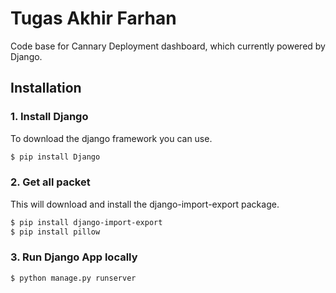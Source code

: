 # Tugas Akhir Farhan
Code base for Cannary Deployment dashboard, which currently powered by Django.

## Installation
### 1. Install Django 
To download the django framework you can use.
```bash
$ pip install Django
```
### 2. Get all packet
This will download and install the django-import-export package.
```bash
$ pip install django-import-export
$ pip install pillow
```
### 3. Run Django App locally
```bash
$ python manage.py runserver
```